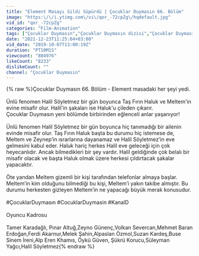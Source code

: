 ```yaml
---
title: "Element Masayı Sildi Süpürdü | Çocuklar Duymasın 66. Bölüm"
image: "https:\/\/i.ytimg.com\/vi\/qor_-72cpZg\/hqdefault.jpg"
vid_id: "qor_-72cpZg"
categories: "Film-Animation"
tags: ["Çocuklar Duymasın","Çocuklar Duymasın dizisi","Çocuklar Duymasın bölümler"]
date: "2021-12-23T11:25:04+03:00"
vid_date: "2019-10-07T13:00:19Z"
duration: "PT10M1S"
viewcount: "884976"
likeCount: "8233"
dislikeCount: ""
channel: "Çocuklar Duymasın"
---
```

{% raw %}Çocuklar Duymasın 66. Bölüm - Element masadaki her şeyi yedi.<br /><br />Ünlü fenomen Halil Söyletmez bir gün boyunca Taş Fırın Haluk ve Meltem'in evine misafir olur. Halil'in şakaları ise Haluk'u çileden çıkarır.<br />Çocuklar Duymasın yeni bölümde birbirinden eğlenceli anlar yaşanıyor!<br /><br />Ünlü fenomen Halil Söyletmez bir gün boyunca hiç tanımadığı bir ailenin evinde misafir olur. Taş Fırın Haluk başta bu durumu hiç istemese de, Meltem ve Zeynep’in ısrarlarına dayanamaz ve Halil Söyletmez’in eve gelmesini kabul eder. Haluk hariç herkes Halil eve geleceği için çok heyecanlıdır. Ancak bilmedikleri bir şey vardır. Halil geldiğinde çok belalı bir misafir olacak ve başta Haluk olmak üzere herkesi çıldırtacak şakalar yapacaktır.<br /><br />Öte yandan Meltem gizemli bir kişi tarafından telefonlar almaya başlar. Meltem’in kim olduğunu bilmediği bu kişi, Meltem’i yakın takibe almıştır. Bu durumu herkesten gizleyen Meltem’in ne yapacağı büyük merak konusudur.<br /><br />#ÇocuklarDuymasın #CocuklarDuymasin #KanalD<br /><br />Oyuncu Kadrosu<br /><br />Tamer Karadağlı, Pınar Altuğ,Zeyno Günenç,Volkan Severcan,Mehmet Baran Erdoğan,Ferdi Akarnur,Melek Şahin,Alpaslan Özmol,Suzan Kardeş,Buse Sinem İreni,Alp Eren Khamıs, Öykü Güven, Şükrü Korucu,Süleyman Yağcı,Halil Söyletmez{% endraw %}
